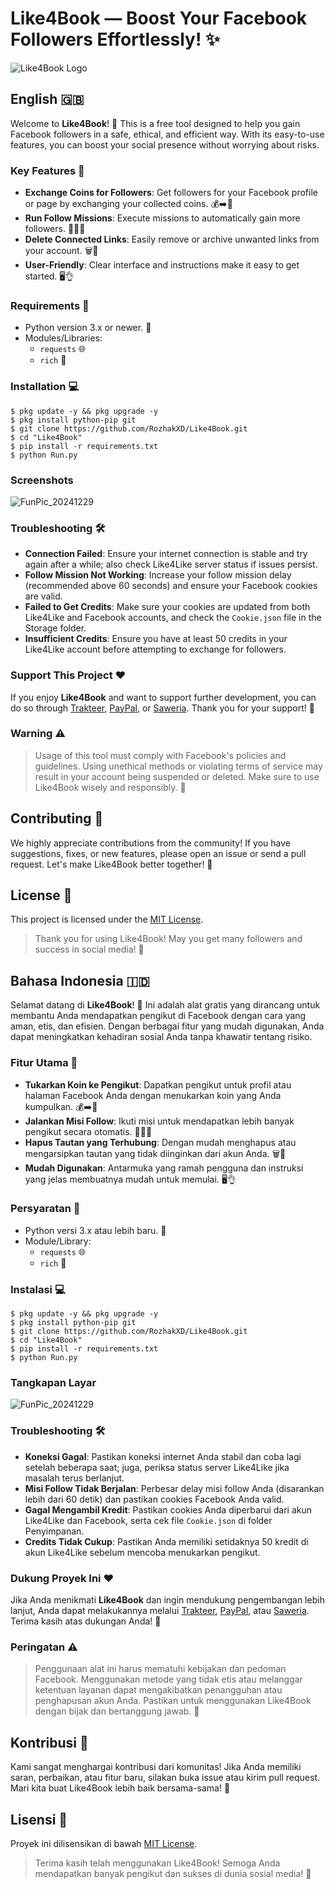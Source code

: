 # Like4Book — Boost Your Facebook Followers Effortlessly! ✨
![Like4Book Logo](https://github.com/user-attachments/assets/f7989a7d-258a-405a-830c-bdee5aec1ad6)

## English 🇬🇧

Welcome to **Like4Book**! 🎉 This is a free tool designed to help you gain Facebook followers in a safe, ethical, and efficient way. With its easy-to-use features, you can boost your social presence without worrying about risks.

### Key Features 🚀
- **Exchange Coins for Followers**: Get followers for your Facebook profile or page by exchanging your collected coins. 💰➡️👥
- **Run Follow Missions**: Execute missions to automatically gain more followers. 🏃‍♂️💨
- **Delete Connected Links**: Easily remove or archive unwanted links from your account. 🗑️🔗
- **User-Friendly**: Clear interface and instructions make it easy to get started. 🖥️👌

### Requirements 🔧
- Python version 3.x or newer. 🐍
- Modules/Libraries:
    - `requests` 🌐
    - `rich` 🌟

### Installation 💻
```
$ pkg update -y && pkg upgrade -y
$ pkg install python-pip git
$ git clone https://github.com/RozhakXD/Like4Book.git
$ cd "Like4Book"
$ pip install -r requirements.txt
$ python Run.py
```

### Screenshots
![FunPic_20241229](https://github.com/user-attachments/assets/097cd9d1-4c0b-42ac-8fe4-cc49a5dc27fa)

### Troubleshooting 🛠️
- **Connection Failed**: Ensure your internet connection is stable and try again after a while; also check Like4Like server status if issues persist.
- **Follow Mission Not Working**: Increase your follow mission delay (recommended above 60 seconds) and ensure your Facebook cookies are valid.
- **Failed to Get Credits**: Make sure your cookies are updated from both Like4Like and Facebook accounts, and check the `Cookie.json` file in the Storage folder.
- **Insufficient Credits**: Ensure you have at least 50 credits in your Like4Like account before attempting to exchange for followers.

### Support This Project ❤️
If you enjoy **Like4Book** and want to support further development, you can do so through [Trakteer](https://trakteer.id/rozhak_official/tip), [PayPal](https://paypal.me/rozhak9), or [Saweria](https://saweria.co/rozhak9). Thank you for your support! 🙏

### Warning ⚠️
> Usage of this tool must comply with Facebook's policies and guidelines. Using unethical methods or violating terms of service may result in your account being suspended or deleted. Make sure to use Like4Book wisely and responsibly. 🛑


## Contributing 🤝
We highly appreciate contributions from the community! If you have suggestions, fixes, or new features, please open an issue or send a pull request. Let's make Like4Book better together! 🌟

## License 📄
This project is licensed under the [MIT License](https://github.com/RozhakXD/Like4Book/blob/main/LICENSE).

> Thank you for using Like4Book! May you get many followers and success in social media! 🎊


## Bahasa Indonesia 🇮🇩

Selamat datang di **Like4Book**! 🎉 Ini adalah alat gratis yang dirancang untuk membantu Anda mendapatkan pengikut di Facebook dengan cara yang aman, etis, dan efisien. Dengan berbagai fitur yang mudah digunakan, Anda dapat meningkatkan kehadiran sosial Anda tanpa khawatir tentang risiko.

### Fitur Utama 🚀
- **Tukarkan Koin ke Pengikut**: Dapatkan pengikut untuk profil atau halaman Facebook Anda dengan menukarkan koin yang Anda kumpulkan. 💰➡️👥
- **Jalankan Misi Follow**: Ikuti misi untuk mendapatkan lebih banyak pengikut secara otomatis. 🏃‍♂️💨
- **Hapus Tautan yang Terhubung**: Dengan mudah menghapus atau mengarsipkan tautan yang tidak diinginkan dari akun Anda. 🗑️🔗
- **Mudah Digunakan**: Antarmuka yang ramah pengguna dan instruksi yang jelas membuatnya mudah untuk memulai. 🖥️👌

### Persyaratan 🔧
- Python versi 3.x atau lebih baru. 🐍
- Module/Library:
    - `requests` 🌐
    - `rich` 🌟

### Instalasi 💻
```
$ pkg update -y && pkg upgrade -y
$ pkg install python-pip git
$ git clone https://github.com/RozhakXD/Like4Book.git
$ cd "Like4Book"
$ pip install -r requirements.txt
$ python Run.py
```

### Tangkapan Layar
![FunPic_20241229](https://github.com/user-attachments/assets/097cd9d1-4c0b-42ac-8fe4-cc49a5dc27fa)

### Troubleshooting 🛠️
- **Koneksi Gagal**: Pastikan koneksi internet Anda stabil dan coba lagi setelah beberapa saat; juga, periksa status server Like4Like jika masalah terus berlanjut.
- **Misi Follow Tidak Berjalan**: Perbesar delay misi follow Anda (disarankan lebih dari 60 detik) dan pastikan cookies Facebook Anda valid.
- **Gagal Mengambil Kredit**: Pastikan cookies Anda diperbarui dari akun Like4Like dan Facebook, serta cek file `Cookie.json` di folder Penyimpanan.
- **Credits Tidak Cukup**: Pastikan Anda memiliki setidaknya 50 kredit di akun Like4Like sebelum mencoba menukarkan pengikut.

### Dukung Proyek Ini ❤️
Jika Anda menikmati **Like4Book** dan ingin mendukung pengembangan lebih lanjut, Anda dapat melakukannya melalui [Trakteer](https://trakteer.id/rozhak_official/tip), [PayPal](https://paypal.me/rozhak9), atau [Saweria](https://saweria.co/rozhak9). Terima kasih atas dukungan Anda! 🙏

### Peringatan ⚠️
> Penggunaan alat ini harus mematuhi kebijakan dan pedoman Facebook. Menggunakan metode yang tidak etis atau melanggar ketentuan layanan dapat mengakibatkan penangguhan atau penghapusan akun Anda. Pastikan untuk menggunakan Like4Book dengan bijak dan bertanggung jawab. 🛑

## Kontribusi 🤝
Kami sangat menghargai kontribusi dari komunitas! Jika Anda memiliki saran, perbaikan, atau fitur baru, silakan buka issue atau kirim pull request. Mari kita buat Like4Book lebih baik bersama-sama! 🌟

## Lisensi 📄
Proyek ini dilisensikan di bawah [MIT License](https://github.com/RozhakXD/Like4Book/blob/main/LICENSE).

> Terima kasih telah menggunakan Like4Book! Semoga Anda mendapatkan banyak pengikut dan sukses di dunia sosial media! 🎊
